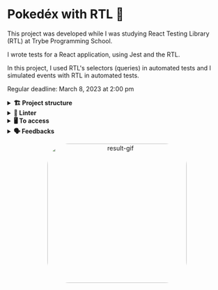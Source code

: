 # Pokedéx with RTL 🐙

This project was developed while I was studying React Testing Library (RTL) at Trybe Programming School.

I wrote tests for a React application, using Jest and the RTL.

In this project, I used RTL's selectors (queries) in automated tests and I simulated events with RTL in automated tests.

Regular deadline: March 8, 2023 at 2:00 pm

<details>
  <summary><strong>🏗 Project structure</strong></summary><br />

📁 In the `tests` folder:

The files created by me:
`App.test.js`
`About.test.js`
`FavoritePokemon.test.js`
`NotFound.test.js`
`Pokedex.test.js`
`Pokemon.test.js`
`PokemonDetails.test.js`

</details>

<details>
  <summary><strong>🔎 Linter</strong></summary><br />

ESLint e Stylelint
To ensure code quality, the `ESLint` and `Stylelint` linters were used in this project.

ESLint is a tool for identifying and reporting patterns found in ECMAScript/JavaScript code. In many ways it is similar to JSLint and JSHint with a few exceptions:

* ESLint uses Espree for JavaScript parsing.
* ESLint uses an AST to evaluate patterns in code.
* ESLint is completely 'pluggable', each of the rules is a plugin and you can add […]

To run them locally, run the commands below:
`npm run lint`
`npm run lint:styles`

</details>

<details>
  <summary><strong>🖥️ To access</strong></summary><br />

1 - Clone the repository:
`git clone git@github.com:VicSales28/project-pokedex-with-RLT.git`

2 - Enter the repository folder you just cloned.

You must be using node version 16 (or higher).

To check your version, use the command:
`nvm --version`

3 - With the required version, install the dependencies:
`npm install`

4 - To view the application, use the command:
`npm start`

5 - You can run all unit tests locally to verify the proposed solution with the command below:
`npm test`

An automated evaluator tests my tests. There is a folder called `./stryker` with several `filename.conf.json` files. Each of these files is this evaluator's configuration for a test file created. 

6 - To test it individually, run the command below:
`npx stryker run ./stryker/filename.conf.json`

</details>

<details>
  <summary><strong>🗣 Feedbacks</strong></summary><br />
  
_Give me feedbacks, I'm open to new ideas_ 😉

</details>

<p align="center">
  <img
    src="https://cdn.discordapp.com/attachments/1062029691860566078/1080903940029288560/Captura_de_tela_em_2023-03-02_14-24-59.png"
    alt="result-gif" height="320" style="border-radius:50px;">
</p>

